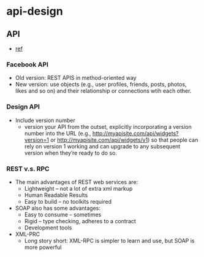 # api-design

## API
- [ref](http://maxivak.com/rest-vs-xml-rpc-vs-soap/)

### Facebook API
- Old version: REST APIS in method-oriented way
- New version: use objects (e.g., user profiles, friends, posts, photos, likes and so on) and their relationship or connections wtih each other.
  

### Design API
- Include version number
  - version your API from the outset, explicitly incorporating a version number into the URL (e.g., http://myapisite.com/api/widgets?version=1 or http://myapisite.com/api/widgets/v1) so that people can rely on version 1 working and can upgrade to any subsequent version when they’re ready to do so.

### REST v.s. RPC
- The main advantages of REST web services are:
  - Lightweight – not a lot of extra xml markup
  - Human Readable Results
  - Easy to build – no toolkits required
- SOAP also has some advantages:
  - Easy to consume – sometimes
  - Rigid – type checking, adheres to a contract
  - Development tools
- XML-PRC
  - Long story short: XML-RPC is simpler to learn and use, but SOAP is more powerful
